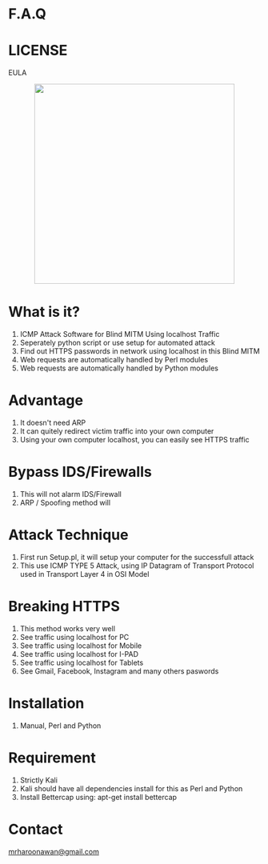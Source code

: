 # F.A.Q 

# LICENSE
EULA

<div align="center">
    <img src="" width="400px"</img> 
</div>


# What is it?
1. ICMP Attack Software for Blind MITM Using localhost Traffic
2. Seperately python script or use setup for automated attack
3. Find out HTTPS passwords in network using localhost in this Blind MITM
4. Web requests are automatically handled by Perl modules
5. Web requests are automatically handled by Python modules

# Advantage
1. It doesn't need ARP
2. It can quitely redirect victim traffic into your own computer
3. Using your own computer localhost, you can easily see HTTPS traffic

# Bypass IDS/Firewalls
1. This will not alarm IDS/Firewall
2. ARP / Spoofing method will

# Attack Technique
1. First run Setup.pl, it will setup your computer for the successfull attack 
2. This use ICMP TYPE 5 Attack, using IP Datagram of Transport Protocol used in Transport Layer 4 in OSI Model

# Breaking HTTPS
1. This method works very well
2. See traffic using localhost for PC
3. See traffic using localhost for Mobile
4. See traffic using localhost for I-PAD
5. See traffic using localhost for Tablets
6. See Gmail, Facebook, Instagram and many others paswords

# Installation
1. Manual, Perl and Python

# Requirement
1. Strictly Kali
2. Kali should have all dependencies install for this as Perl and Python
3. Install Bettercap using: apt-get install bettercap

# Contact
mrharoonawan@gmail.com
